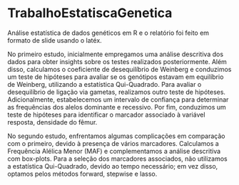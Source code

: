 # TrabalhoEstatiscaGenetica
 Análise estatística de dados genéticos em R e o relatório foi feito em formato de slide usando o latéx.

No primeiro estudo, inicialmente empregamos uma análise descritiva dos dados para obter insights sobre os testes realizados posteriormente. Além disso, calculamos o coeficiente de desequilíbrio de Weinberg e conduzimos um teste de hipóteses para avaliar se os genótipos estavam em equilíbrio de Weinberg, utilizando a estatística Qui-Quadrado. Para avaliar o desequilíbrio de ligação via gametas, realizamos outro teste de hipóteses. Adicionalmente, estabelecemos um intervalo de confiança para determinar as frequências dos alelos dominante e recessivo. Por fim, conduzimos um teste de hipóteses para identificar o marcador associado à variável resposta, densidade do fêmur.

No segundo estudo, enfrentamos algumas complicações em comparação com o primeiro, devido à presença de vários marcadores. Calculamos a Frequência Alélica Menor (MAF) e complementamos a análise descritiva com box-plots. Para a seleção dos marcadores associados, não utilizamos a estatística Qui-Quadrado, devido ao tempo necessário; em vez disso, optamos pelos métodos forward, stepwise e lasso.
